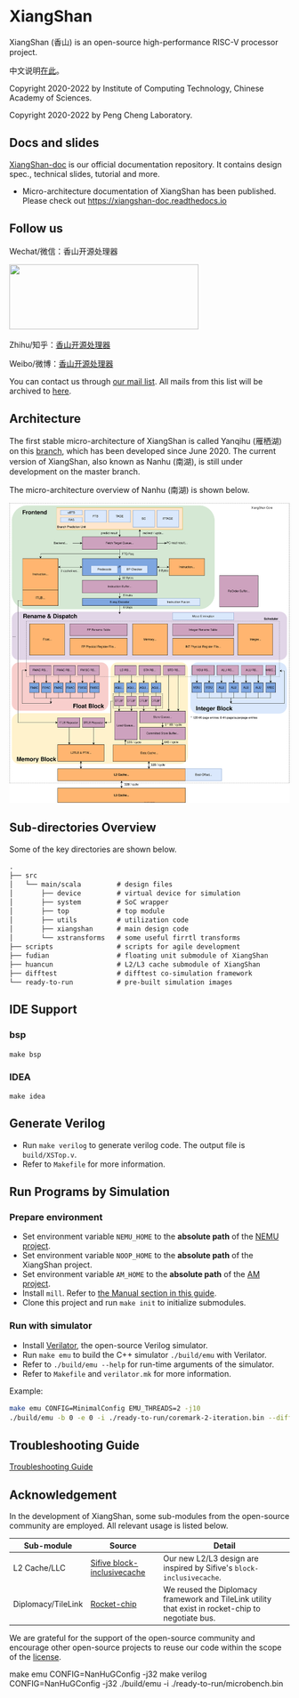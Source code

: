 # XiangShan

XiangShan (香山) is an open-source high-performance RISC-V processor project.

中文说明[在此](readme.zh-cn.md)。

Copyright 2020-2022 by Institute of Computing Technology, Chinese Academy of Sciences.

Copyright 2020-2022 by Peng Cheng Laboratory.

## Docs and slides

[XiangShan-doc](https://github.com/OpenXiangShan/XiangShan-doc) is our official documentation repository. It contains design spec., technical slides, tutorial and more.

* Micro-architecture documentation of XiangShan has been published. Please check out https://xiangshan-doc.readthedocs.io

## Follow us

Wechat/微信：香山开源处理器

<div align=left><img width="340" height="117" src="images/wechat.png"/></div>

Zhihu/知乎：[香山开源处理器](https://www.zhihu.com/people/openxiangshan)

Weibo/微博：[香山开源处理器](https://weibo.com/u/7706264932)

You can contact us through [our mail list](mailto:xiangshan-all@ict.ac.cn). All mails from this list will be archived to [here](https://www.mail-archive.com/xiangshan-all@ict.ac.cn/).

## Architecture

The first stable micro-architecture of XiangShan is called Yanqihu (雁栖湖) on this [branch](https://github.com/OpenXiangShan/XiangShan/tree/yanqihu), which has been developed since June 2020. The current version of XiangShan, also known as Nanhu (南湖), is still under development on the master branch.

The micro-architecture overview of Nanhu (南湖) is shown below.

![xs-arch-nanhu](images/xs-arch-nanhu.svg)



## Sub-directories Overview

Some of the key directories are shown below.

```
.
├── src
│   └── main/scala         # design files
│       ├── device         # virtual device for simulation
│       ├── system         # SoC wrapper
│       ├── top            # top module
│       ├── utils          # utilization code
│       ├── xiangshan      # main design code
│       └── xstransforms   # some useful firrtl transforms
├── scripts                # scripts for agile development
├── fudian                 # floating unit submodule of XiangShan
├── huancun                # L2/L3 cache submodule of XiangShan
├── difftest               # difftest co-simulation framework
└── ready-to-run           # pre-built simulation images
```

## IDE Support

### bsp
```
make bsp
```

### IDEA
```
make idea
```


## Generate Verilog

* Run `make verilog` to generate verilog code. The output file is `build/XSTop.v`.
* Refer to `Makefile` for more information.



## Run Programs by Simulation

### Prepare environment

* Set environment variable `NEMU_HOME` to the **absolute path** of the [NEMU project](https://github.com/OpenXiangShan/NEMU).
* Set environment variable `NOOP_HOME` to the **absolute path** of the XiangShan project.
* Set environment variable `AM_HOME` to the **absolute path** of the [AM project](https://github.com/OpenXiangShan/nexus-am).
* Install `mill`. Refer to [the Manual section in this guide](https://com-lihaoyi.github.io/mill/mill/Intro_to_Mill.html#_installation).
* Clone this project and run `make init` to initialize submodules.

### Run with simulator

* Install [Verilator](https://verilator.org/guide/latest/), the open-source Verilog simulator.
* Run `make emu` to build the C++ simulator `./build/emu` with Verilator.
* Refer to `./build/emu --help` for run-time arguments of the simulator.
* Refer to `Makefile` and `verilator.mk` for more information.

Example:

```bash
make emu CONFIG=MinimalConfig EMU_THREADS=2 -j10
./build/emu -b 0 -e 0 -i ./ready-to-run/coremark-2-iteration.bin --diff ./ready-to-run/riscv64-nemu-interpreter-so
```

## Troubleshooting Guide

[Troubleshooting Guide](https://github.com/OpenXiangShan/XiangShan/wiki/Troubleshooting-Guide)

## Acknowledgement

In the development of XiangShan, some sub-modules from the open-source community are employed. All relevant usage is listed below.

| Sub-module         | Source                                                       | Detail                                                       |
| ------------------ | ------------------------------------------------------------ | ------------------------------------------------------------ |
| L2 Cache/LLC       | [Sifive block-inclusivecache](https://github.com/ucb-bar/block-inclusivecache-sifive) | Our new L2/L3 design are inspired by Sifive's `block-inclusivecache`. |
| Diplomacy/TileLink | [Rocket-chip](https://github.com/chipsalliance/rocket-chip)  | We reused the Diplomacy framework and TileLink utility that exist in rocket-chip to negotiate bus. |

We are grateful for the support of the open-source community and encourage other open-source projects to reuse our code within the scope of the [license](LICENSE).

make emu CONFIG=NanHuGConfig -j32
make verilog CONFIG=NanHuGConfig -j32
./build/emu -i ./ready-to-run/microbench.bin
